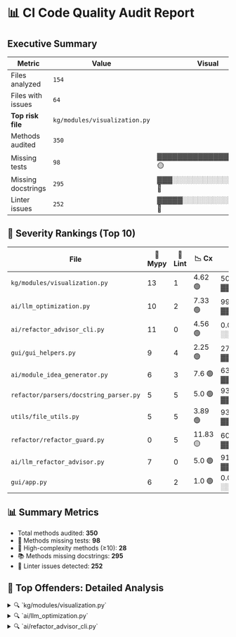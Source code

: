 # 📊 CI Code Quality Audit Report

## Executive Summary

| Metric                     | Value    | Visual |
|----------------------------|----------|--------|
| Files analyzed             | `154`    |     |
| Files with issues          | `64`     |     |
| **Top risk file**          | `kg/modules/visualization.py` |     |
| Methods audited            | `350`    |     |
| Missing tests              | `98`    | ▓▓▓▓▓▓▓▓▓▓▓▓▓▓░░░░░░ 🟡 |
| Missing docstrings         | `295`    | ▓▓▓░░░░░░░░░░░░░░░░░ 🔴 |
| Linter issues              | `252`    | ▓▓▓▓▓░░░░░░░░░░░░░░░ 🔴 |



## 🧨 Severity Rankings (Top 10)

| File | 🔣 Mypy | 🧼 Lint | 📉 Cx | 📊 Cov | 📈 Score | 🎯 Priority |
|------|--------|--------|------|--------|----------|-------------|
| `kg/modules/visualization.py` | 13 | 1 | 4.62 🟢 | 50.8% ▓▓▓▓▓▓▓▓▓▓░░░░░░░░░░ | 33.11 | 🔥 High |
| `ai/llm_optimization.py` | 10 | 2 | 7.33 🟢 | 99.2% ▓▓▓▓▓▓▓▓▓▓▓▓▓▓▓▓▓▓▓░ | 30.35 | 🔥 High |
| `ai/refactor_advisor_cli.py` | 11 | 0 | 4.56 🟢 | 0.0% ░░░░░░░░░░░░░░░░░░░░ | 28.56 | ⚠️ Medium |
| `gui/gui_helpers.py` | 9 | 4 | 2.25 🟢 | 27.0% ▓▓▓▓▓░░░░░░░░░░░░░░░ | 27.71 | ⚠️ Medium |
| `ai/module_idea_generator.py` | 6 | 3 | 7.6 🟢 | 63.8% ▓▓▓▓▓▓▓▓▓▓▓▓░░░░░░░░ | 24.82 | ⚠️ Medium |
| `refactor/parsers/docstring_parser.py` | 5 | 5 | 5.0 🟢 | 93.6% ▓▓▓▓▓▓▓▓▓▓▓▓▓▓▓▓▓▓░░ | 22.63 | ⚠️ Medium |
| `utils/file_utils.py` | 5 | 5 | 3.89 🟢 | 93.0% ▓▓▓▓▓▓▓▓▓▓▓▓▓▓▓▓▓▓░░ | 21.53 | ⚠️ Medium |
| `refactor/refactor_guard.py` | 0 | 5 | 11.83 🟡 | 60.3% ▓▓▓▓▓▓▓▓▓▓▓▓░░░░░░░░ | 20.13 | ⚠️ Medium |
| `ai/llm_refactor_advisor.py` | 7 | 0 | 5.0 🟢 | 91.7% ▓▓▓▓▓▓▓▓▓▓▓▓▓▓▓▓▓▓░░ | 19.17 | ⚠️ Medium |
| `gui/app.py` | 6 | 2 | 1.0 🟢 | 0.0% ░░░░░░░░░░░░░░░░░░░░ | 18.0 | ⚠️ Medium |


## 📊 Summary Metrics

- Total methods audited: **350**
- 🚫 Methods missing tests: **98**
- 🔺 High-complexity methods (≥10): **28**
- 📚 Methods missing docstrings: **295**
- 🧼 Linter issues detected: **252**




## 🔎 Top Offenders: Detailed Analysis

<details>
<summary>🔍 `kg/modules/visualization.py`</summary>


**❗ MyPy Errors:**
- scripts/kg/modules/visualization.py:17: error: Function is missing a return type annotation  [no-untyped-def]
- scripts/kg/modules/visualization.py:35: error: "Figure" has no attribute "graph"  [attr-defined]
- scripts/kg/modules/visualization.py:38: error: Need type annotation for "layers"  [var-annotated]
- scripts/kg/modules/visualization.py:42: error: Need type annotation for "modules" (hint: "modules: dict[<type>, <type>] = ...")  [var-annotated]
- scripts/kg/modules/visualization.py:94: error: Missing type parameters for generic type "list"  [type-arg]
- scripts/kg/modules/visualization.py:94: error: Missing type parameters for generic type "tuple"  [type-arg]
- scripts/kg/modules/visualization.py:119: error: Missing type parameters for generic type "tuple"  [type-arg]
- scripts/kg/modules/visualization.py:128: error: "Figure" has no attribute "graph"  [attr-defined]
- scripts/kg/modules/visualization.py:141: error: Name "plt.Axes" is not defined  [name-defined]
- scripts/kg/modules/visualization.py:142: error: Missing type parameters for generic type "list"  [type-arg]
- scripts/kg/modules/visualization.py:143: error: Missing type parameters for generic type "tuple"  [type-arg]
- scripts/kg/modules/visualization.py:155: error: "Figure" has no attribute "graph"  [attr-defined]
- scripts/kg/modules/visualization.py:202: error: Missing type parameters for generic type "list"  [type-arg]

**🧼 Pydocstyle Issues:**
- `_handle_remaining_nodes`: D205 — 1 blank line required between summary line and description (found 0)

**📉 Complexity & Coverage Issues:**
- `GraphVisualizer.visualize_graph`: Complexity = 10, Coverage = 0.0%
- `GraphVisualizer._handle_remaining_nodes`: Complexity = 6, Coverage = 21.1%
- `GraphVisualizer._draw_module_rectangles`: Complexity = 8, Coverage = 0.0%
- `GraphVisualizer._get_node_colors`: Complexity = 3, Coverage = 0.0%

**📚 Function Descriptions:**
- `__init__`: Initialize the visualizer.
  - Args: None
  - Returns: None
- `visualize_graph`: Visualize the graph with complexity scores.
  - Args: graph: The graph to visualize.
complexity_scores: A dictionary of complexity scores for nodes.
title: The title of the visualization.
  - Returns: None
- `_position_nodes_in_layers`: Position nodes in horizontal layers by type.
  - Args: layers: Dictionary of node types and their nodes.
  - Returns: Dictionary of node positions.
- `_handle_remaining_nodes`: Add positions for any nodes that weren't positioned in the initial layout.
This modifies the pos dictionary in-place.
  - Args: pos: Dictionary of node positions to update.
  - Returns: None
- `_draw_module_rectangles`: Draw colored rectangles around modules based on complexity.
  - Args: ax: Matplotlib axes to draw on.
modules: Dictionary of module nodes.
pos: Dictionary of node positions.
complexity_scores: Dictionary of complexity scores.
  - Returns: None
- `_get_node_colors`: Get node colors based on node type and module complexity.
  - Args: graph: The knowledge graph.
complexity_scores: Dictionary of complexity scores.
  - Returns: List of colors for each node.
- `_get_complexity_color`: Get the color representation based on the complexity score.
  - Args: score: The complexity score.
  - Returns: The color corresponding to the complexity score.
- `_shorten_label`: Shorten a label for display purposes.
  - Args: name: The label to shorten.
  - Returns: The shortened label.

</details>

<details>
<summary>🔍 `ai/llm_optimization.py`</summary>


**❗ MyPy Errors:**
- scripts/ai/llm_optimization.py:52: error: Missing type parameters for generic type "Dict"  [type-arg]
- scripts/ai/llm_optimization.py:76: error: Missing type parameters for generic type "dict"  [type-arg]
- scripts/ai/llm_optimization.py:79: error: Missing type parameters for generic type "dict"  [type-arg]
- scripts/ai/llm_optimization.py:80: error: Missing type parameters for generic type "dict"  [type-arg]
- scripts/ai/llm_optimization.py:81: error: Missing type parameters for generic type "dict"  [type-arg]
- scripts/ai/llm_optimization.py:106: error: Missing type parameters for generic type "dict"  [type-arg]
- scripts/ai/llm_optimization.py:132: error: Missing type parameters for generic type "list"  [type-arg]
- scripts/ai/llm_optimization.py:194: error: Need type annotation for "file_prefixes" (hint: "file_prefixes: dict[<type>, <type>] = ...")  [var-annotated]
- scripts/ai/llm_optimization.py:303: error: Missing type parameters for generic type "list"  [type-arg]
- scripts/ai/llm_optimization.py:321: error: Missing type parameters for generic type "list"  [type-arg]

**🧼 Pydocstyle Issues:**
- `_categorise_issues`: D205 — 1 blank line required between summary line and description (found 0)
- `extract_top_issues`: D103 — Missing docstring in public function

**📉 Complexity & Coverage Issues:**
- `_categorise_issues`: Complexity = 9, Coverage = 100.0%
- `summarize_file_data_for_llm`: Complexity = 7, Coverage = 100.0%
- `extract_top_issues`: Complexity = 11, Coverage = 100.0%
- `build_strategic_recommendations_prompt`: Complexity = 15, Coverage = 92.5%
- `compute_severity`: Complexity = 9, Coverage = 100.0%
- `_summarise_offenders`: Complexity = 7, Coverage = 100.0%
- `_format_offender_block`: Complexity = 6, Coverage = 100.0%

**📚 Function Descriptions:**
- `_mean`: None
  - Args: None
  - Returns: None
- `_categorise_issues`: Return a three-line summary that counts how many files trigger each
broad issue category.
Categories
----------
• type errors   (Mypy Errors > 5)
• high complexity (Avg Complexity > 7)
• low coverage  (Avg Coverage % < 60)
  - Args: None
  - Returns: None
- `summarize_file_data_for_llm`: Create the *exact* summary dict expected by legacy callers/tests.
  - Args: None
  - Returns: None
- `extract_top_issues`: None
  - Args: None
  - Returns: None
- `build_refactor_prompt`: Return an LLM prompt focused on refactoring advice for up to *limit* files.
  - Args: None
  - Returns: None
- `build_strategic_recommendations_prompt`: Return a high‑level, strategy‑oriented prompt covering the *limit* worst files.
  - Args: None
  - Returns: None
- `compute_severity`: Compute a weighted severity score for one module.
  - Args: None
  - Returns: None
- `_summarise_offenders`: Aggregate offender list into a human‑readable summary block.
  - Args: None
  - Returns: None
- `_fmt`: None
  - Args: None
  - Returns: None
- `_format_offender_block`: None
  - Args: None
  - Returns: None

</details>

<details>
<summary>🔍 `ai/refactor_advisor_cli.py`</summary>


**❗ MyPy Errors:**
- scripts/ai/refactor_advisor_cli.py:50: error: Function is missing a type annotation for one or more arguments  [no-untyped-def]
- scripts/ai/refactor_advisor_cli.py:90: error: Returning Any from function declared to return "dict[str, Any]"  [no-any-return]
- scripts/ai/refactor_advisor_cli.py:109: error: Incompatible types in assignment (expression has type "list[Any]", variable has type "None")  [assignment]
- scripts/ai/refactor_advisor_cli.py:112: error: Incompatible types in assignment (expression has type "list[dict[str, Any]]", variable has type "None")  [assignment]
- scripts/ai/refactor_advisor_cli.py:114: error: "None" has no attribute "__iter__" (not iterable)  [attr-defined]
- scripts/ai/refactor_advisor_cli.py:141: error: "None" has no attribute "__iter__" (not iterable)  [attr-defined]
- scripts/ai/refactor_advisor_cli.py:150: error: "None" has no attribute "__iter__" (not iterable)  [attr-defined]
- scripts/ai/refactor_advisor_cli.py:162: error: Argument "severity_data" to "build_strategic_recommendations_prompt" has incompatible type "None"; expected "list[dict[str, Any]]"  [arg-type]
- scripts/ai/refactor_advisor_cli.py:198: error: Argument 4 to "summarize_module" has incompatible type "Any | AppConfig"; expected "ConfigManager"  [arg-type]
- scripts/ai/refactor_advisor_cli.py:243: error: Value of type "None" is not indexable  [index]
- scripts/ai/refactor_advisor_cli.py:352: error: "main" does not return a value (it only ever returns None)  [func-returns-value]

**📉 Complexity & Coverage Issues:**
- `UnifiedCodeAssistant.__init__`: Complexity = 3, Coverage = 0.0%
- `UnifiedCodeAssistant._load_report`: Complexity = 4, Coverage = 0.0%
- `UnifiedCodeAssistant.analyze_codebase`: Complexity = 4, Coverage = 0.0%
- `UnifiedCodeAssistant.generate_strategic_recommendations`: Complexity = 7, Coverage = 0.0%
- `UnifiedCodeAssistant.generate_module_summaries`: Complexity = 5, Coverage = 0.0%
- `UnifiedCodeAssistant.answer_query`: Complexity = 2, Coverage = 0.0%
- `UnifiedCodeAssistant._build_contextual_prompt`: Complexity = 3, Coverage = 0.0%
- `chat_mode`: Complexity = 3, Coverage = 0.0%
- `main`: Complexity = 10, Coverage = 0.0%

**📚 Function Descriptions:**
- `__init__`: Initialize the Unified Code Assistant.
  - Args: report_path (str): Path to the code analysis report JSON file
config: Optional configuration object
  - Returns: None
- `_load_report`: Load a JSON report from the specified file path.
  - Args: None
  - Returns: None
- `analyze_codebase`: Perform a comprehensive analysis of the codebase.
  - Args: top_n (int): Number of top files to analyze
path_filter (Optional[str]): Optional filter to focus on specific file paths
  - Returns: Dict[str, Any]: Analysis results including top offenders and severity data
- `generate_strategic_recommendations`: Generate strategic recommendations for improving code quality.
  - Args: limit (int): Maximum number of files to consider
  - Returns: str: Strategic recommendations from the AI assistant
- `generate_module_summaries`: Generate summaries of module functionality based on docstrings.
  - Args: path_filter (Optional[str]): Optional filter to focus on specific file paths
  - Returns: Dict[str, str]: Dictionary mapping file paths to their summaries
- `answer_query`: Answer a user query about the codebase using chain-of-thought processing.
  - Args: query (str): The user's question
  - Returns: str: The assistant's response
- `_build_contextual_prompt`: Build a contextual prompt for answering the user's query.
  - Args: query (str): The user's question
  - Returns: str: A prompt tailored to the query and available analysis data
- `chat_mode`: Run the assistant in interactive chat mode.
  - Args: assistant (UnifiedCodeAssistant): The initialized assistant
  - Returns: None
- `main`: Main entry point for the Unified Code Assistant CLI.
  - Args: None
  - Returns: None

</details>
